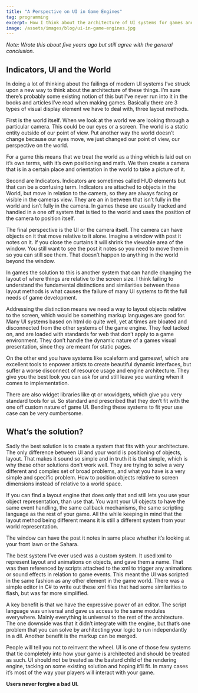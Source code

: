 ```yaml
---
title: "A Perspective on UI in Game Engines"
tag: programming
excerpt: How I think about the architecture of UI systems for games and why so many get it wrong.
image: /assets/images/blog/ui-in-game-engines.jpg
---
```

*Note: Wrote this about five years ago but still agree with the general conclusion.*

## Indicators, UI and the World
In doing a lot of thinking about the failings of modern UI systems I’ve struck upon a new way to think about the architecture of these things. I’m sure there’s probably some existing notion of this but I’ve never run into it in the books and articles I’ve read when making games. Basically there are 3 types of visual display element we have to deal with, three layout methods.

First is the world itself. When we look at the world we are looking through a particular camera. This could be our eyes or a screen. The world is a static entity outside of our point of view. Put another way the world doesn’t change because our eyes move, we just changed our point of view, our perspective on the world.

For a game this means that we treat the world as a thing which is laid out on it’s own terms, with it’s own positioning and math. We then create a camera that is in a certain place and orientation in the world to take a picture of it.

Second are Indicators. Indicators are sometimes called HUD elements but that can be a confusing term. Indicators are attached to objects in the World, but move in relation to the camera, so they are always facing or visible in the cameras view. They are an in between that isn’t fully in the world and isn’t fully in the camera. In games these are usually tracked and handled in a one off system that is tied to the world and uses the position of the camera to position itself.

The final perspective is the UI or the camera itself. The camera can have objects on it that move relative to it alone. Imagine a window with post it notes on it. If you close the curtains it will shrink the viewable area of the window. You still want to see the post it notes so you need to move them in so you can still see them. That doesn’t happen to anything in the world beyond the window.

In games the solution to this is another system that can handle changing the layout of where things are relative to the screen size. I think failing to understand the fundamental distinctions and similarities between these layout methods is what causes the failure of many UI systems to fit the full needs of game development.

Addressing the distinction means we need a way to layout objects relative to the screen, which would be something markup languages are good for. Many UI systems based on html do quite well, yet at times are bloated and disconnected from the other systems of the game engine. They feel tacked on, and are loaded with standards for web that don’t apply to a game environment. They don’t handle the dynamic nature of a games visual presentation, since they are meant for static pages.

On the other end you have systems like scaleform and gameswf, which are excellent tools to enpower artists to create beautiful dynamic interfaces, but suffer a worse disconnect of resource usage and engine architecture. They give you the best look you can ask for and still leave you wanting when it comes to implementation.

There are also widget libraries like qt or wxwidgets, which give you very standard tools for ui. So standard and prescribed that they don’t fit with the one off custom nature of game UI. Bending these systems to fit your use case can be very cumbersome.

## What’s the solution?

Sadly the best solution is to create a system that fits with your architecture. The only difference between UI and your world is positioning of objects, layout. That makes it sound so simple and in truth it is that simple, which is why these other solutions don’t work well. They are trying to solve a very different and complex set of broad problems, and what you have is a very simple and specific problem. How to position objects relative to screen dimensions instead of relative to a world space.

If you can find a layout engine that does only that and still lets you use your object representation, than use that. You want your UI objects to have the same event handling, the same callback mechanisms, the same scripting language as the rest of your game. All the while keeping in mind that the layout method being different means it is still a different system from your world representation.

The window can have the post it notes in same place whether it’s looking at your front lawn or the Sahara.

The best system I’ve ever used was a custom system. It used xml to represent layout and animations on objects, and gave them a name. That was then referenced by scripts attached to the xml to trigger any animations or sound effects in relation to game events. This meant the UI was scripted in the same fashion as any other element in the game world. There was a simple editor in C# to write out these xml files that had some similarities to flash, but was far more simplified.

A key benefit is that we have the expressive power of an editor. The script language was universal and gave us access to the same modules everywhere. Mainly everything is universal to the rest of the architecture. The one downside was that it didn’t integrate with the engine, but that’s one problem that you can solve by architecting your logic to run independantly in a dll. Another benefit is the markup can be merged.

People will tell you not to reinvent the wheel. UI is one of those few systems that tie completely into how your game is architected and should be treated as such. UI should not be treated as the bastard child of the rendering engine, tacking on some existing solution and hoping it’ll fit. In many cases it’s most of the way your players will interact with your game.

**Users never forgive a bad UI.**
